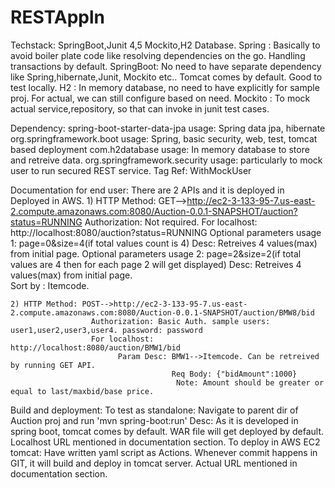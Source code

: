 # RESTAppln
Techstack: SpringBoot,Junit 4,5 Mockito,H2 Database.
    Spring    : Basically to avoid boiler plate code like resolving dependencies on the go. Handling transactions by default. 
	SpringBoot: No need to have separate dependency like Spring,hibernate,Junit, Mockito etc..
				Tomcat comes by default. Good to test locally.
	H2        : In memory database, no need to have explicitly for sample proj. For actual, we can still configure based on need.
	Mockito	  : To mock actual service,repository, so that can invoke in junit test cases.

Dependency: 
  spring-boot-starter-data-jpa
	usage: Spring data jpa, hibernate
  org.springframework.boot
    usage: Spring, basic security, web, test, tomcat based deployment
  com.h2database
    usage: In memory database to store and retreive data.
  org.springframework.security
    usage: particularly to mock user to run secured REST service. Tag Ref: WithMockUser
	
Documentation for end user:
  There are 2 APIs and it is deployed in Deployed in AWS.
    1) HTTP Method: GET-->http://ec2-3-133-95-7.us-east-2.compute.amazonaws.com:8080/Auction-0.0.1-SNAPSHOT/auction?status=RUNNING
					   Authorization: Not required. 
					   For localhost: http://localhost:8080/auction?status=RUNNING
					   Optional parameters usage 1: page=0&size=4(if total values count is 4)
									Desc: Retreives 4 values(max) from initial page.
					   Optional parameters usage 2: page=2&size=2(if total values are 4 then for each page 2 will get displayed)
									Desc: Retreives 4 values(max) from initial page.	
                       Sort by : Itemcode.									
	
    2) HTTP Method: POST-->http://ec2-3-133-95-7.us-east-2.compute.amazonaws.com:8080/Auction-0.0.1-SNAPSHOT/auction/BMW8/bid
					  Authorization: Basic Auth. sample users: user1,user2,user3,user4. password: password
					  For localhost: http://localhost:8080/auction/BMW1/bid
					        Param Desc: BMW1-->Itemcode. Can be retreived by running GET API.
										Req Body: {"bidAmount":1000}
										 Note: Amount should be greater or equal to last/maxbid/base price.

Build and deployment:
      To test as standalone: Navigate to parent dir of Auction proj and run 'mvn spring-boot:run'
                      Desc: As it is developed in spring boot, tomcat comes by default. WAR file will get deployed by default. Localhost URL mentioned in documentation section.
      To deploy in AWS EC2 tomcat: Have written yaml script as Actions. Whenever commit happens in GIT, it will build and deploy in tomcat server. Actual URL mentioned in documentation section.
